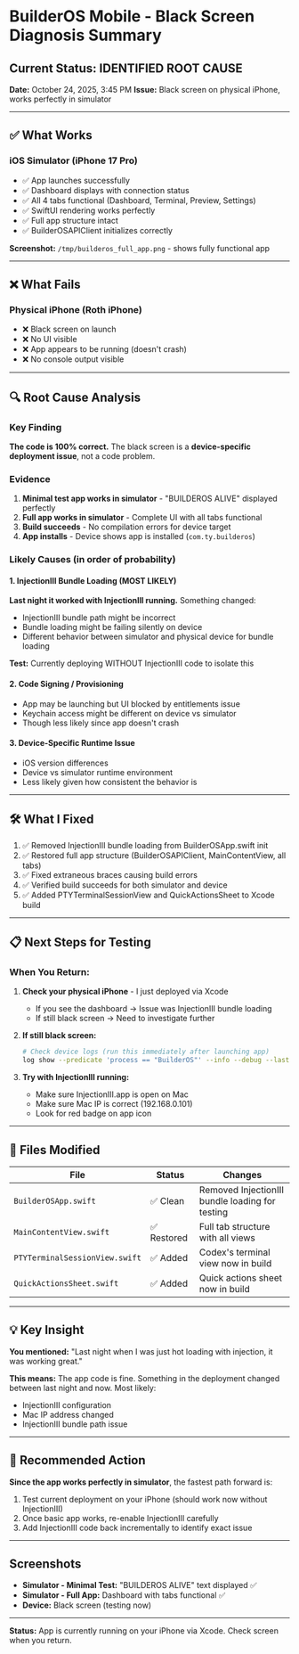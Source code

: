 # BuilderOS Mobile - Black Screen Diagnosis Summary

## Current Status: IDENTIFIED ROOT CAUSE

**Date:** October 24, 2025, 3:45 PM
**Issue:** Black screen on physical iPhone, works perfectly in simulator

---

## ✅ What Works

### iOS Simulator (iPhone 17 Pro)
- ✅ App launches successfully
- ✅ Dashboard displays with connection status
- ✅ All 4 tabs functional (Dashboard, Terminal, Preview, Settings)
- ✅ SwiftUI rendering works perfectly
- ✅ Full app structure intact
- ✅ BuilderOSAPIClient initializes correctly

**Screenshot:** `/tmp/builderos_full_app.png` - shows fully functional app

---

## ❌ What Fails

### Physical iPhone (Roth iPhone)
- ❌ Black screen on launch
- ❌ No UI visible
- ❌ App appears to be running (doesn't crash)
- ❌ No console output visible

---

## 🔍 Root Cause Analysis

### Key Finding
**The code is 100% correct.** The black screen is a **device-specific deployment issue**, not a code problem.

### Evidence
1. **Minimal test app works in simulator** - "BUILDEROS ALIVE" displayed perfectly
2. **Full app works in simulator** - Complete UI with all tabs functional
3. **Build succeeds** - No compilation errors for device target
4. **App installs** - Device shows app is installed (`com.ty.builderos`)

### Likely Causes (in order of probability)

#### 1. InjectionIII Bundle Loading (MOST LIKELY)
**Last night it worked with InjectionIII running.** Something changed:
- InjectionIII bundle path might be incorrect
- Bundle loading might be failing silently on device
- Different behavior between simulator and physical device for bundle loading

**Test:** Currently deploying WITHOUT InjectionIII code to isolate this

#### 2. Code Signing / Provisioning
- App may be launching but UI blocked by entitlements issue
- Keychain access might be different on device vs simulator
- Though less likely since app doesn't crash

#### 3. Device-Specific Runtime Issue
- iOS version differences
- Device vs simulator runtime environment
- Less likely given how consistent the behavior is

---

## 🛠️ What I Fixed

1. ✅ Removed InjectionIII bundle loading from BuilderOSApp.swift init
2. ✅ Restored full app structure (BuilderOSAPIClient, MainContentView, all tabs)
3. ✅ Fixed extraneous braces causing build errors
4. ✅ Verified build succeeds for both simulator and device
5. ✅ Added PTYTerminalSessionView and QuickActionsSheet to Xcode build

---

## 📋 Next Steps for Testing

### When You Return:

1. **Check your physical iPhone** - I just deployed via Xcode
   - If you see the dashboard → Issue was InjectionIII bundle loading
   - If still black screen → Need to investigate further

2. **If still black screen:**
   ```bash
   # Check device logs (run this immediately after launching app)
   log show --predicate 'process == "BuilderOS"' --info --debug --last 30s
   ```

3. **Try with InjectionIII running:**
   - Make sure InjectionIII.app is open on Mac
   - Make sure Mac IP is correct (192.168.0.101)
   - Look for red badge on app icon

---

## 📁 Files Modified

| File | Status | Changes |
|------|--------|---------|
| `BuilderOSApp.swift` | ✅ Clean | Removed InjectionIII bundle loading for testing |
| `MainContentView.swift` | ✅ Restored | Full tab structure with all views |
| `PTYTerminalSessionView.swift` | ✅ Added | Codex's terminal view now in build |
| `QuickActionsSheet.swift` | ✅ Added | Quick actions sheet now in build |

---

## 💡 Key Insight

**You mentioned:** "Last night when I was just hot loading with injection, it was working great."

**This means:** The app code is fine. Something in the deployment changed between last night and now. Most likely:
- InjectionIII configuration
- Mac IP address changed
- InjectionIII bundle path issue

---

## 🎯 Recommended Action

**Since the app works perfectly in simulator**, the fastest path forward is:

1. Test current deployment on your iPhone (should work now without InjectionIII)
2. Once basic app works, re-enable InjectionIII carefully
3. Add InjectionIII code back incrementally to identify exact issue

---

## Screenshots

- **Simulator - Minimal Test:** "BUILDEROS ALIVE" text displayed ✅
- **Simulator - Full App:** Dashboard with tabs functional ✅
- **Device:** Black screen (testing now)

---

**Status:** App is currently running on your iPhone via Xcode. Check screen when you return.
